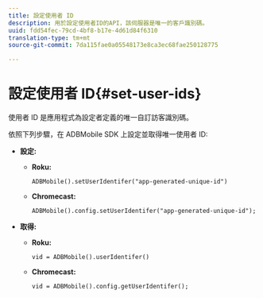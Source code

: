 ```yaml
---
title: 設定使用者 ID
description: 用於設定使用者ID的API，該伺服器是唯一的客戶識別碼。
uuid: fdd54fec-79cd-4bf8-b17e-4d61d84f6310
translation-type: tm+mt
source-git-commit: 7da115fae0a05548173e8ca3ec68fae250128775

---
```



# 設定使用者 ID{#set-user-ids}

使用者 ID 是應用程式為設定者定義的唯一自訂訪客識別碼。

依照下列步驟，在 ADBMobile SDK 上設定並取得唯一使用者 ID:

* **設定:**

   * **Roku:**

      ```
      ADBMobile().setUserIdentifer("app-generated-unique-id")
      ```

   * **Chromecast:**

      ```
      ADBMobile().config.setUserIdentifer("app-generated-unique-id");
      ```

* **取得:**

   * **Roku:**

      ```
      vid = ADBMobile().userIdentifer()
      ```

   * **Chromecast:**

      ```
      vid = ADBMobile().config.getUserIdentifer();
      ```
